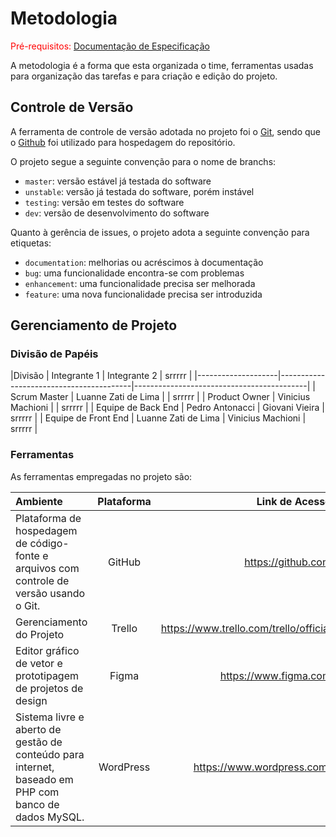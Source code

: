 
# Metodologia

<span style="color:red">Pré-requisitos: <a href="2-Especificação do Projeto.md"> Documentação de Especificação</a></span>

A metodologia é a forma que esta organizada o time, ferramentas usadas para organização das tarefas e para criação e edição do projeto.

## Controle de Versão

A ferramenta de controle de versão adotada no projeto foi o
[Git](https://git-scm.com/), sendo que o [Github](https://github.com)
foi utilizado para hospedagem do repositório.

O projeto segue a seguinte convenção para o nome de branchs:

- `master`: versão estável já testada do software
- `unstable`: versão já testada do software, porém instável
- `testing`: versão em testes do software
- `dev`: versão de desenvolvimento do software

Quanto à gerência de issues, o projeto adota a seguinte convenção para
etiquetas:

- `documentation`: melhorias ou acréscimos à documentação
- `bug`: uma funcionalidade encontra-se com problemas
- `enhancement`: uma funcionalidade precisa ser melhorada
- `feature`: uma nova funcionalidade precisa ser introduzida

## Gerenciamento de Projeto

### Divisão de Papéis

|Divisão	  |   Integrante 1    |         Integrante 2     |    srrrrr   |
|--------------------|-----------------------------------------|-------------------------------------------|
| Scrum Master  |    Luanne Zati de Lima      |                       |    srrrrr   |
| Product Owner  |   Vinicius Machioni            |                       |    srrrrr   |
| Equipe de Back End  |   Pedro Antonacci            |  Giovani Vieira                       |    srrrrr   |
| Equipe de Front End   |     Luanne Zati de Lima          |       Vinicius Machioni                 |    srrrrr   |


### Ferramentas

As ferramentas empregadas no projeto são:


|   Ambiente   |  Plataforma  |    Link de Acesso    |
| :---         |     :---:      |          ---: |
| Plataforma de hospedagem de código-fonte e arquivos com controle de versão usando o Git.    | GitHub     | https://github.com    |
| Gerenciamento do Projeto     | Trello       | https://www.trello.com/trello/official      |
| Editor gráfico de vetor e prototipagem de projetos de design     | Figma         | https://www.figma.com      |
| Sistema livre e aberto de gestão de conteúdo para internet, baseado em PHP com banco de dados MySQL. |  WordPress | https://www.wordpress.com/      |





